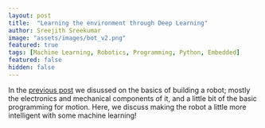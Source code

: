 ```yaml
---
layout: post
title:  "Learning the environment through Deep Learning"
author: Sreejith Sreekumar
image: "assets/images/bot_v2.png"
featured: true
tags: [Machine Learning, Robotics, Programming, Python, Embedded]
featured: false
hidden: false
---
```


In the <a href="https://srjit.github.io/elementary-blocks-of-robotics/">previous post</a> we disussed on the basics of building a robot; mostly the electronics and mechanical components of it, and a little bit of the basic programming for motion. Here, we discuss making the robot a little more intelligent with some machine learning!



